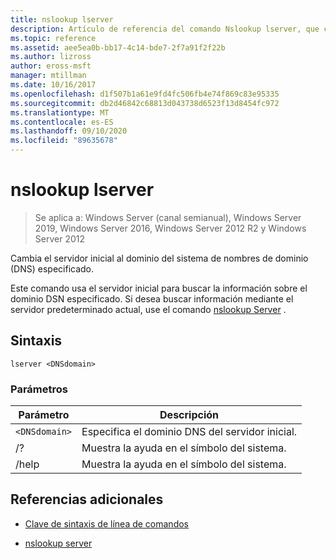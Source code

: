 ```yaml
---
title: nslookup lserver
description: Artículo de referencia del comando Nslookup lserver, que cambia el servidor inicial al dominio del sistema de nombres de dominio (DNS) especificado.
ms.topic: reference
ms.assetid: aee5ea0b-bb17-4c14-bde7-2f7a91f2f22b
ms.author: lizross
author: eross-msft
manager: mtillman
ms.date: 10/16/2017
ms.openlocfilehash: d1f507b1a61e9fd4fc506fb4e74f869c83e95335
ms.sourcegitcommit: db2d46842c68813d043738d6523f13d8454fc972
ms.translationtype: MT
ms.contentlocale: es-ES
ms.lasthandoff: 09/10/2020
ms.locfileid: "89635678"
---
```

# <a name="nslookup-lserver"></a>nslookup lserver

> Se aplica a: Windows Server (canal semianual), Windows Server 2019, Windows Server 2016, Windows Server 2012 R2 y Windows Server 2012

Cambia el servidor inicial al dominio del sistema de nombres de dominio (DNS) especificado.

Este comando usa el servidor inicial para buscar la información sobre el dominio DSN especificado. Si desea buscar información mediante el servidor predeterminado actual, use el comando [nslookup Server](nslookup-server.md) .

## <a name="syntax"></a>Sintaxis

```
lserver <DNSdomain>
```

### <a name="parameters"></a>Parámetros

| Parámetro | Descripción |
| --------- | ----------- |
| `<DNSdomain>` | Especifica el dominio DNS del servidor inicial. |
| /? | Muestra la ayuda en el símbolo del sistema. |
| /help | Muestra la ayuda en el símbolo del sistema. |

## <a name="additional-references"></a>Referencias adicionales

- [Clave de sintaxis de línea de comandos](command-line-syntax-key.md)

- [nslookup server](nslookup-server.md)
